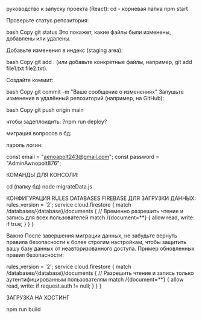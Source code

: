руководство к запуску проекта (React):
cd - корневая папка
npm start

Проверьте статус репозитория:

bash
Copy
git status
Это покажет, какие файлы были изменены, добавлены или удалены.

Добавьте изменения в индекс (staging area):

bash
Copy
git add .
(или добавьте конкретные файлы, например, git add file1.txt file2.txt).

Создайте коммит:

bash
Copy
git commit -m "Ваше сообщение о изменениях"
Запушьте изменения в удалённый репозиторий (например, на GitHub):

bash
Copy
git push origin main

чтобы задеплоидить: ?npm run deploy?



миграция вопросов в бд:

пароль логин:

const email = "aenoapolt243@gmail.com";
const password = "AdminAwnopolt876";



КОМАНДЫ ДЛЯ КОНСОЛИ:

cd (папку бд)
node migrateData.js


КОНФИГУРАЦИЯ RULES DATABASES FIREBASE ДЛЯ ЗАГРУЗКИ ДАННЫХ:
rules_version = '2';
service cloud.firestore {
  match /databases/{database}/documents {
    // Временно разрешить чтение и запись для всех пользователей
    match /{document=**} {
      allow read, write: if true;
    }
  }
}

Важно
После завершения миграции данных, не забудьте вернуть правила безопасности к более строгим настройкам, чтобы защитить вашу базу данных от неавторизованного доступа. Пример обновленных правил безопасности:


rules_version = '2';
service cloud.firestore {
  match /databases/{database}/documents {
    // Разрешить чтение и запись только аутентифицированным пользователям
    match /{document=**} {
      allow read, write: if request.auth != null;
    }
  }
}


ЗАГРУЗКА НА ХОСТИНГ

npm run build
